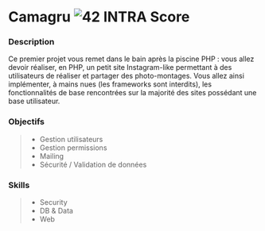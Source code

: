 # Camagru ![42 INTRA Score](https://img.shields.io/badge/%E2%9C%94-113-brightgreen.svg)

### Description
Ce premier projet vous remet dans le bain après la piscine PHP : vous allez devoir réaliser, en PHP, un petit site Instagram-like permettant à des utilisateurs de réaliser et partager des photo-montages. Vous allez ainsi implémenter, à mains nues (les frameworks sont interdits), les fonctionnalités de base rencontrées sur la majorité des sites possédant une base utilisateur.

### Objectifs
> - Gestion utilisateurs
> - Gestion permissions
> - Mailing
> - Sécurité / Validation de données

### Skills
> - Security
> - DB & Data
> - Web
